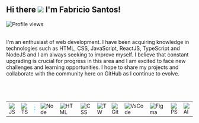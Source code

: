 <h2 align="left">Hi there <img src="https://raw.githubusercontent.com/kaueMarques/kaueMarques/master/hi.gif" height="25px"> I'm Fabricio Santos!</h2>

<div align="left">
<img src="https://komarev.com/ghpvc/?username=fgsantoz&color=blue" alt="Profile views" height="18" />
</div>

<br>

<div align="left">
<p >I'm an enthusiast of web development. I have been acquiring knowledge in technologies such as HTML, CSS, JavaScript, ReactJS, TypeScript and NodeJS and I am always seeking to improve myself. I believe that constant upgrading is crucial for progress in this area and I am excited to face new challenges and learning opportunities. I hope to share my projects and collaborate with the community here on GitHub as I continue to evolve.</p>
</div>

<br>
<br>

<div align="center">
<table style="border: none; padding: 5px 0;">
  <tr>
    <td style="border: none;"><img src="https://cdn.jsdelivr.net/gh/devicons/devicon/icons/javascript/javascript-plain.svg" alt="JS" height="25"></td>
    <td style="border: none;"><img src="https://cdn.jsdelivr.net/gh/devicons/devicon/icons/typescript/typescript-plain.svg" alt="TS" height="25"></td>
    <td style="border: none;"><img src="https://raw.githubusercontent.com/devicons/devicon/master/icons/react/react-original.svg" alt="React" height="25"></td>
    <td style="border: none;"><img src="https://cdn.jsdelivr.net/gh/devicons/devicon/icons/nodejs/nodejs-original.svg" alt="Node" height="25"></td>
    <td style="border: none;"><img src="https://cdn.jsdelivr.net/gh/devicons/devicon/icons/html5/html5-plain.svg" alt="HTML" height="25"></td>
    <td style="border: none;"><img src="https://cdn.jsdelivr.net/gh/devicons/devicon/icons/css3/css3-plain.svg" alt="CSS" height="25"></td>
    <td style="border: none;"><img src="https://cdn.jsdelivr.net/gh/devicons/devicon/icons/tailwindcss/tailwindcss-plain.svg" alt="TW" height="25"></td>
    <td style="border: none;"><img src="https://cdn.jsdelivr.net/gh/devicons/devicon/icons/git/git-original.svg" alt="Git" height="25"></td>
    <td style="border: none;"><img src="https://cdn.jsdelivr.net/gh/devicons/devicon/icons/vscode/vscode-original.svg" alt="VsCode" height="25"></td>
    <td style="border: none;"><img src="https://cdn.jsdelivr.net/gh/devicons/devicon/icons/figma/figma-original.svg" alt="Figma" height="25"></td>
    <td style="border: none;"><img src="https://cdn.jsdelivr.net/gh/devicons/devicon/icons/photoshop/photoshop-plain.svg" alt="PS" height="25"></td>
    <td style="border: none;"><img src="https://cdn.jsdelivr.net/gh/devicons/devicon/icons/illustrator/illustrator-plain.svg" alt="AI" height="25"></td>
  </tr>
</table>
</div>




<!--

<h3>Things I code with</h3>

- 🔭 I’m currently working on ...
- 🌱 I’m currently learning ...
- 👯 I’m looking to collaborate on ...
- 🤔 I’m looking for help with ...
- 💬 Ask me about ...
- 📫 How to reach me: ...
- 😄 Pronouns: ...
- ⚡ Fun fact: ...

-->
 
